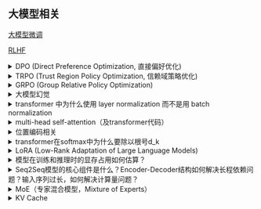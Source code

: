 
## 大模型相关

[大模型微调](../LLM/大模型微调.md)

[RLHF](../RL/RLHF.md)


<details>
<summary>DPO (Direct Preference Optimization, 直接偏好优化)</summary>

<br>

**背景回顾**

> 传统 RLHF 三步骤：
> - SFT（Supervised Fine-Tuning）：用高质量数据监督微调基础模型。
> - RM（Reward Model）训练：基于人类选择 A 优于 B 的对比数据训练奖励模型。
> - PPO 强化学习：用奖励模型优化语言模型，强化“人类喜欢的输出”。
> 
> 存在问题：
> - RM + PPO 很复杂，训练难调
> - PPO 不稳定，样本效率低
> - 架构复杂，训练耗时

**DPO 的工作流程**

> **核心思想**：绕过奖励模型，直接优化原模型使其符合人类偏好
> 
> 它是RLHF的一种替代方案，但不需要强化学习，不用什么奖励模型，**只用监督学习方式**就能搞定。
> 
> **第一步：准备数据（成对偏好数据）**
> 
> - Prompt: “介绍一下猫和狗的区别。”
> - 回答 A（chosen）：猫和狗都是常见的宠物，猫通常独立，狗更黏人。
> - 回答 B（rejected）：狗是动物，猫不是狗。
> - 很明显，人更喜欢回答 A
> 
> 那么就记录一个三元组：`[prompt, chosen_response=A, rejected_response=B]`
> 
> **第二步：准备两个模型**
> 
> - 当前模型 $\pi$（要训练的模型）
> - 参考模型 $\pi_{ref}$（固定的，不训练，用来当参照物）
> 
> **第三步：给两个回答打分（模型算概率）**
> 
> 得到了 4 个数字：
> 
> ```bash
> log π(chosen | prompt)
> log π(rejected | prompt)
> log π_ref(chosen | prompt)
> log π_ref(rejected | prompt)
> ```
> 
> **第四步：计算“谁更好”的损失函数**
> 
> $$
> L=-\log \sigma (\beta · [\log \pi (y^+) - \log \pi (y^-) - (\log \pi_{ref} (y^+) - \log \pi_{ref} (y^-))])
> $$

**DPO 损失函数详解**

> **第一步：比较两个答案的概率差**
> 
> 用 log-prob（对数概率）来表示模型对两个回答的倾向：
> 
> $$
> \Delta_{\pi}=\log \pi (y^+) - \log \pi (y^-)
> $$
> 
> 如果这个值越大，说明模型越偏向好回答。
> 
> **第二步：减去参考模型的偏好差**
> 
> 如果我们有一个参考模型（比如 SFT 模型 $\pi_{ref}$），我们可以只优化“比参考模型更好的那部分”：
> 
> $$
> \Delta_{diff}=\Delta_{\pi} - \Delta_{\pi_{ref}}
> $$
> 
> **第三步：放进 sigmoid + log 中变成分类损失**
> 
> $$
> L=-\log \sigma (\beta · (\Delta_{\pi} - \Delta_{\pi_{ref}}))
> $$
> 
> 其中：
> - $\sigma(z) = \frac{1}{1 + e^{-z}}$是 sigmoid 函数；
> - $\beta$ 是一个温度参数，控制 sharpness（一般取 1.0）。
> 
> 所以最后就是：
> 
> $$
> L=-\log \sigma (\beta · [\log \pi (y^+) - \log \pi (y^-) - (\log \pi_{ref} (y^+) - \log \pi_{ref} (y^-))])
> $$
> 
> 也可以用softmax的形式表示：
> 
> $$
> L=-\log (\frac{e^{\beta (\log \pi (y^+) - \log \pi_{ref} (y^+))}}{e^{\beta (\log \pi (y^+) - \log \pi_{ref} (y^+))} + e^{\beta (\log \pi (y^-) - \log \pi_{ref} (y^-))}})
> $$

**DPO 相对于 RLHF 的优点总结**

> 1. 无需奖励模型（Reward Model）
>    1. RLHF：需要先训练一个奖励模型（Reward Model, RM）来估计人类偏好，然后再通过 PPO 等算法微调策略模型。
>    2. DPO：直接使用人类偏好数据进行优化，不需要显式训练奖励模型，省去一个步骤，减少误差传播。
> 2. 更稳定、更简单的训练过程
>    1. RLHF（如 PPO）：是基于强化学习的复杂优化过程，需要价值函数估计、advantage 计算、clip 等技巧，训练过程不稳定，调参困难。
>    2. DPO：是一个纯监督学习形式（logistic loss），没有 RL 的不稳定性，更容易训练和复现。
> 3. 无策略偏移（Policy Misalignment）问题
>    1. PPO 优化的是 reward，而不是人类真实偏好，有可能导致策略漂移。
>    2. DPO 明确建模偏好概率分布，优化的目标是让模型产生更偏好的人类答案，目标更贴近实际偏好数据。
> 4. 更强的可解释性
>    1. DPO 的 loss 是一个有明确意义的对数偏好概率（log-sigmoid），结果更易解释；
>    2. RLHF 的 reward 是间接学习到的，缺乏可解释性。

</details>


<details>
<summary>TRPO (Trust Region Policy Optimization, 信赖域策略优化)</summary>
<br>

**背景：为什么要 TRPO？**

> 在传统的策略梯度方法（如 REINFORCE、Vanilla Policy Gradient）中，策略更新步长过大时，容易导致策略发生剧烈变化，训练过程不稳定，甚至性能退化。
>
> - 问题1：策略更新“跳太远”
>   - 策略是概率分布，参数稍微变化就可能导致行为完全不同。
>   - 大步长更新可能让策略“崩掉”。
> - 问题2：目标函数无约束
>   - 传统方法直接最大化期望回报，没有限制策略变化幅度。
> - 问题3：训练不稳定
>   - 策略更新过大，导致采样分布和目标分布差异过大，梯度估计不准确，训练容易发散。

**TRPO 的核心思想**

> TRPO 的核心思想：每次更新策略时，限制新旧策略之间的“距离”不超过一个信赖域（trust region），保证策略变化平稳，训练更稳定。
>
> - 用 KL 散度（Kullback-Leibler Divergence）度量新旧策略的差异。
> - 通过约束 KL 散度，确保每次策略更新不会“跳太远”。
> - 本质上是“在保证安全的范围内，尽可能提升策略性能”。

**TRPO 的算法流程**

> 1. 采样：用当前策略$\pi_{old}$与环境交互，收集一批轨迹（state, action, reward）。
> 2. 估计优势函数：用 GAE（Generalized Advantage Estimation）等方法估算每个动作的优势$A_t$。
> 3. 构建目标函数：最大化新旧策略概率比加权的优势期望。
> 4. 信赖域约束：约束新旧策略的平均 KL 散度不超过$\delta$（如 0.01）。
> 5. 求解优化问题：用二阶优化（如共轭梯度法）近似求解带约束的最大化问题，得到新的策略参数。
> 6. 更新策略：用新参数替换旧策略，进入下一轮。

**TRPO 的目标函数**

> TRPO 的优化目标是：
>
> $$
> \max_{\theta} \ \mathbb{E}{s,a \sim \pi{\text{old}}} \left[ \frac{\pi_{\theta}(a|s)}{\pi_{\text{old}}(a|s)} A^{\pi_{\text{old}}}(s,a) \right]
> $$
>
> 同时约束新旧策略的平均 KL 散度不超过阈值$\delta$：
>
> $$
> \text{subject to} \ \mathbb{E}{s \sim \pi{\text{old}}} \left[ D_{KL}(\pi_{\text{old}}(\cdot|s) \| \pi_{\theta}(\cdot|s)) \right] \leq \delta
> $$
>
> - 其中 $A^{\pi_{\text{old}}}(s,a)$ 是优势函数。
> - $D_{KL}$ 是 KL 散度，衡量新旧策略的“距离”。
> - δ 是一个超参数，控制每次更新的最大幅度。

**TRPO 的优缺点总结**

> | 优点 | 说明 |
> |------------------------------|--------------------------------------------------------------|
> | 更新稳定 | 通过 KL 散度约束，防止策略剧烈变化，训练过程更平滑 |
> | 理论收敛性好 | 有严格的理论保证，更新不会导致性能下降 |
> | 支持大步长 | 可以安全地使用较大的步长，提升优化效率 |
> | 适合高维、复杂策略 | 在大规模神经网络策略中表现良好 |
>
> | 缺点 | 说明 |
> |------------------------------|--------------------------------------------------------------|
> | 实现复杂，计算量大 | 需要二阶优化（如共轭梯度法、Hessian 向量积），实现较复杂 |
> | 计算资源消耗高 | 每次更新涉及大量矩阵运算，训练速度慢于 PPO |
> | 不易扩展到大规模分布式场景 | 二阶优化和全局 KL 约束难以高效并行化 |
> | 实践中常被 PPO 替代 | PPO 用剪切近似代替 KL 约束，效果相近但实现更简单，效率更高 |

**TRPO 与 PPO 的对比**

> - TRPO：严格的 KL 散度约束，二阶优化，理论保证强，计算复杂。
> - PPO：PPO中的 KL 散度只是加在损失函数后的类似于“正则项”的操作，并不是严格约束，而是“软KL惩罚”！

其中KL散度相关的部分可以查看[概率论部分](../basic/probability_theory.md#kl散度kullback-leibler-divergence)

</details>


<details>

<summary>GRPO (Group Relative Policy Optimization)</summary>

<br>

**从PPO到GRPO**

> PPO通过引入**裁剪（Clipping）**和**KL散度约束**来限制策略更新的幅度，从而在保证训练稳定性的同时，尽可能大地利用样本。
> 
> PPO的核心思想是：在每次迭代中，新策略与旧策略之间的差异不能太大，以避免策略的剧烈波动导致训练不稳定。
> 
> PPO的成功在于其在稳定性、样本效率和实现复杂度之间取得了良好的平衡，使其成为目前应用最广泛的强化学习算法之一。
> 
> 然而，PPO以及其他许多策略梯度算法，通常依赖于一个**价值网络**（Value Network）来估计状态的价值（或优势函数）。**价值网络的作用是为策略网络的更新提供一个基准，帮助策略网络判断当前动作的好坏**。虽然价值网络在一定程度上降低了策略梯度的方差，但它也带来了新的问题：
> 
> 1.  **计算开销和内存占用：** 价值网络本身是一个神经网络，其训练需要额外的计算资源和内存。在大规模模型（如大型语言模型）的训练中，这会成为一个显著的瓶颈。
> 2.  **价值估计的准确性：** 价值网络的训练也可能不稳定，其估计的准确性直接影响策略更新的质量。如果价值估计不准确，可能会导致策略更新的方向错误，甚至使训练过程发散。
> 3.  **超参数调优：** 价值网络的训练引入了额外的超参数，增加了算法的复杂性和调优难度。
> 
> 这些挑战促使研究者们探索新的策略优化方法，旨在在保持训练稳定性的同时，减少对价值网络的依赖，提高计算效率和样本效率。正是在这样的背景下，**组相对策略优化**（Group Relative Policy Optimization, GRPO）应运而生。

**GRPO核心思想与流程**

> GRPO的核心思想是：**通过在“组”内比较不同动作的相对奖励，直接估计优势函数，从而完全摒弃对价值网络的依赖。**
> 
> 这种方法更加直接和高效，尤其适用于那些生成式任务，例如大型语言模型（LLMs）的微调，因为LLMs通常会生成多个候选序列。
> 
> GRPO的算法流程可以概括为以下几个步骤：
> 
> 1. **数据收集（Rollout）：** 使用当前策略（旧策略）在环境中进行采样，收集一系列轨迹（状态-动作-奖励序列）。
> 2. **组内采样与生成：** 对于每个状态，不只生成一个动作，而是生成一组（K个）候选动作序列。
> 3. **奖励计算与归一化：** 对这K个候选动作序列分别计算其累积奖励。然后，对这些奖励进行归一化处理，得到相对优势。
> 4. **策略更新：** 利用计算出的相对优势，结合KL散度约束，更新策略网络。

**GRPO核心技术：分组相对优势**

> GRPO的数据结构与传统强化学习有所不同。它不再是简单的`(state, action, reward)`三元组，而是针对每个状态，拥有一组`(动作序列_i, 奖励_i)`的对。（下面用LLM来举例）
> 
> **1. 分组机制（Grouping）**
> 
> 对同一提示（prompt）生成K个响应构成一个组：
> 
> $$
> G=((y_1,r_1),(y_2,r_2),...,(y_K,r_K))
> $$
> 
> 其中，$r_i=R(y_i|x)$为响应$y_i$的奖励值
> 
> **2. 相对优势计算**
> 
> 组内标准化优势函数：
> 
> $$
> \tilde{A_i}=\frac{r_i-\mu_G}{\sigma_G}
> $$
> 
> 其中：
> - $\mu_G=\frac{1}{K}\sum_{j=i}^K r_j$为组内平均奖励
> - $\sigma_G=\sqrt{\frac{1}{K}\sum_{j=1}^K (r_j-\mu_G)^2}$为组内标准差
> 
> 相对排名优势：
> 
> $$
> A_i^{rank}=\frac{rank(r_i)-(K+1)/2}{K/2}
> $$
> 
> 其中，$rank(r_i)$为$r_i$在组内的排名（1到K）
> 
> **3. 混合优势函数**
> 
> 最终优势函数为标准化优势与排名优势的加权和：
> 
> $$
> A_i^{GRPO}=\lambda \tilde{A_i}+(1-\lambda)A_i^{rank}
> $$
> 
> （实验表明$\lambda=0.7$效果最佳）

**GRPO目标函数设计**

> GRPO的损失函数与PPO类似，也包含一个**策略比率（Policy Ratio）**和**KL散度约束**。
> 
> 策略比率 $r_t(\theta) = \frac{\pi_{\theta}(a_t|s_t)}{\pi_{\theta_{old}}(a_t|s_t)}$。
> 
> GRPO的损失函数可以表示为：
> 
> $L(\theta) = \mathbb{E}_{s, a \sim \pi_{\theta_{old}}} \left[ \min(r_t(\theta) A_t, \text{clip}(r_t(\theta), 1-\epsilon, 1+\epsilon) A_t) - \beta \text{KL}(\pi_{\theta_{old}}(\cdot|s_t), \pi_{\theta}(\cdot|s_t)) \right]$
> 
> 其中：
> - $A_t$ 是通过组内采样计算得到的优势函数。
> - $\epsilon$ 是裁剪参数，用于限制策略更新的幅度。
> - $\beta$ 是KL散度项的权重，用于控制新旧策略之间的距离。
> 
> 这个损失函数的目标是最大化相对优势，同时通过裁剪和KL散度约束来确保策略更新的稳定性。

**GRPO创新点与解决的问题**

> 1.  **摒弃价值网络：**
>     *   **创新点：** 这是GRPO最显著的创新。它不再需要训练一个独立的价值网络来估计状态价值或优势函数。
>     *   **解决的问题：**
>         *   **计算效率：** 大幅减少了训练所需的计算资源和内存占用，使得GRPO在大规模模型训练中更具可行性。
>         *   **训练稳定性：** 消除了价值网络训练可能带来的不稳定性和误差传播，简化了算法的整体训练流程。
>         *   **超参数简化：** 减少了需要调优的超参数数量，降低了算法的复杂性。
> 
> 2.  **组内相对优势估计：**
>     *   **创新点：** 通过在同一状态下采样多个动作序列，并计算它们之间的相对奖励来直接估计优势。
>     *   **解决的问题：**
>         *   **优势估计的直接性：** 避免了通过复杂的函数逼近来估计优势，使得优势估计更加直接和鲁棒。
>         *   **样本效率：** 在一定程度上提高了样本效率，因为每次策略更新都利用了同一状态下的多个样本信息。
> 
> 3.  **适用于生成式任务：**
>     *   **创新点：** GRPO的“组”概念与生成式任务（如文本生成）中模型可以生成多个候选输出的特性天然契合。
>     *   **解决的问题：**
>         *   **LLMs微调：** 为大型语言模型（LLMs）的强化学习微调提供了一种高效且稳定的方法。在LLMs中，模型可以生成多个响应，GRPO可以利用这些响应的相对质量来指导模型学习。
> 
> 4.  **KL散度约束的保留：**
>     *   **创新点：** 虽然摒弃了价值网络，但GRPO依然保留了PPO中有效的KL散度约束。
>     *   **解决的问题：**
>         *   **策略稳定性：** 确保了策略更新的幅度得到有效控制，防止策略发生剧烈变化，从而保持训练的稳定性。
>         *   **收敛性：** 有助于算法的收敛，避免策略在训练过程中发散。

**GRPO的优势总结**

> *   **高效性：** 无需价值网络，显著降低计算和内存开销。
> *   **稳定性：** 通过组内相对优势和KL散度约束，确保策略更新的稳定。
> *   **样本效率：** 利用组内采样，更有效地利用数据。
> *   **适用性广：** 特别适用于生成式任务，如大型语言模型的微调。

</details>


<details>
<summary>大模型幻觉</summary>

<br>

**大模型幻觉的定义**

> 大模型生成的内容在语法上合理、语言上流畅，但在事实层面是错误的、不存在的、虚构的。
> 比如：
> 
> - 编造一个不存在的学术引用或论文标题；
> - 虚构一个 API 函数或参数；
> - 错误地归因某个概念；
> - 给出不存在的历史事件。
> 
> 这些看似“有根有据”的内容，其实完全是语言生成模型自我联想出来的产物。

**大模型产生幻觉的根本原因**

> 1. 预测下一个词，而非理解世界
>    1. 大语言模型的核心训练目标是：**最大化下一个词的预测概率，而不是最大化“事实正确性”**。
>    2. 这意味着：模型学到的是“给定上下文，什么词更可能出现”，不是“什么词真实存在”。
>    3. 所以它会倾向于生成“语言上合理”的内容，而不是“客观上正确”的内容。
> 2. 没有访问真实世界的机制
>    1. 语言模型在推理时**并不访问知识库或数据库**，它所有的**信息来自预训练语料内部的统计关系**。
>    2. 如果在训练数据中看到“爱因斯坦是物理学家”很多次，它会记住这个模式。
>    3. 但如果被问“爱因斯坦出生在哪个城市”，训练数据没有明确出现，它就会“推测”一个听起来合理的答案，比如“柏林”或“法兰克福”，即使是错误的。
> 3. 缺乏事实验证机制
>     1. 人类说话时会主动校验知识的真伪（或查询资料），而语言模型并不会“怀疑自己”，不知道“自己不知道”，也**没有机制去查证信息**。这就导致它有时“自信地胡说八道”。
> 4. 语言模型的泛化能力 ≠ 事实归纳能力
>    1. 语言模型具有很强的“模式泛化”能力。
>    2. 但它泛化的结果可能在形式上合理、在内容上却是编造的。
>    3. 这种幻觉本质上来自于它**在语言空间中“走捷径”模拟真实语境，但忽略了事实基础**。
> 5. 训练数据本身可能含有错误或矛盾
>    1. 模型的知识来源（如互联网语料）中可能包含伪科学、虚假信息、语义歧义、讽刺或误传。
>    2. 模型并不会区分“真假”，而是学习“出现频率高、上下文自然”的内容。
>    3. 这也会进一步导致幻觉。
> 
> | 根本原因     | 说明                                         |
> | ------------ | -------------------------------------------- |
> | 目标错位     | 模型训练目标是“语言流畅性”，不是“事实正确性” |
> | 缺乏世界模型 | 模型没有知识图谱或物理世界的真实建模         |
> | 无检索能力   | 推理时不能动态查询真实信息，靠“记忆”瞎猜     |
> | 不具备“意识” | 不知道自己何时知道或不知道（缺乏元认知能力） |
> | 数据噪声     | 训练数据本身就可能包含错误和模糊信息         |

**如何缓解幻觉**

> 虽然幻觉无法彻底消除，但以下技术可以显著缓解：
> 
> - RAG（检索增强生成）：先查资料再回答
> - 指令微调（SFT）：用高质量、指令数据微调模型
> - 知识注入（KNN-LM、LoRA + 专业知识）
> - 校验模块：在后处理时进行事实校验与剔除
> - 限制生成范围：如有限选项、多轮对话确认
> - 训练阶段优化：使用 RLHF（人类反馈强化学习）减少幻觉


</details>

<details>
<summary>transformer 中为什么使用 layer normalization 而不是用 batch normalization</summary>

<br>

> 1. 对批次大小的敏感性​​
>    1. ​批归一化（BN）​​：依赖于当前批次的统计量（均值和方差），​**在​小批次或批次大小变化时​​表现不稳定**。例如，在自然语言处理（NLP）任务中，由于**句子长度不同**，常需动态填充（padding）或截断，导致批次内有效样本数不一致，影响BN的统计量计算。
>    2. ​层归一化（LN）​​：对​**​单个样本的所有特征维度​​计算统计量**，与批次无关。无论批次大小如何，LN始终能稳定归一化，更适合Transformer中变长序列和动态批次的场景。
>    3. 大模型训练时，多机多卡情况下，BN还有通信消耗。
> 2. Transformer处理的是​**​​序列数据​**​​（如文本中的单词），其自注意力机制使得​**每个位置的输出依赖于所有其他位置​**。此时：
>    1. ​BN的缺陷​​：若对整个批次的不同位置计算统计量，​**不同样本间的依赖关系可能引入噪声，破坏局部模式​**。
>    2. ​LN的优势​​：对同一序列内的所有位置独立归一化，​**保留序列内部的一致性​**，避免跨样本的信息干扰。
> 3. 训练与推理的一致性​​
>    1. ​​​BN在推理阶段​需要维护全局的移动平均统计量，而​​**​训练阶段的批次统计量可能与推理阶段分布不同​**​​（尤其在小批次或在线学习时），导致不一致。
>    2. ​LN无此问题​​：归一化仅依赖当前样本的特征，训练与推理行为完全一致，简化了部署流程。
> 4. 位置编码的兼容性​​
>    1. Transformer依赖位置编码（Positional Encoding）注入序列顺序信息。若使用BN，不同位置的统计量可能被混合，削弱位置信息的作用；而​**​LN仅在单个序列内操作，保留了位置编码的独立性​**​。
> 
> | 特性                | 层归一化（LN）                       | 批归一化（BN）                  |
> | ------------------- | ------------------------------------ | ------------------------------- |
> | ​统计量计算范围​​   | 单个样本的所有特征                   | 当前批次的所有样本的同一特征    |
> | ​依赖批次大小​​     | 否                                   | 是                              |
> | ​处理变长序列​​     | 更稳定                               | 需填充/掩码，可能引入噪声       |
> | ​训练与推理一致性​​ | 完全一致                             | 需维护移动平均，可能不一致      |
> | ​适用场景​​         | 序列模型（Transformer、RNN）、小批次 | 图像模型（CNN）、大批次稳定场景 |

</details>

<details>
<summary>multi-head self-attention（及transformer代码）</summary>

<br>

**self-attention**

Q：查询矩阵（理解：搜索栏中输入的查询内容）

$$
Q=XW^Q
$$

K：键矩阵（理解：数据库中与Q相关的一组关键字）

$$
K=XW^K
$$

V：值矩阵（理解：系统通过计算，展示最匹配K的所对应的内容V）

$$
V=XW^V
$$

总的公式：

$$
Attention(Q,K,V)=softmax(\frac {QK^T}{\sqrt{d_k}})V
$$

Attention 就是将想要查询的 Q 与数据库中的 K 进行比较，一对一地测量它们之间的相似度，并最终从最高相似度顺序向下依次并排列索引到的 V。所以，也可以理解 Attention 为一个数据库查表的过程。


拿出一组多头自注意力来解释流程：

![](../../images/20211125/20211125_TRM_MSHA2.png)

1. 先计算 Q 与 K 的转置的点积。
2. 点积的结果就是生成注意力矩阵（**上图**）。
3. 然后用SoftMax进行归一化，这样每个字跟其他所有字的注意力权重的和为1。注意力矩阵的第一行就是第一个字c1与这六个字分别的相关程度（**这个理解很关键**）。
4. 接着用注意力矩阵给V加权，就可以找到最相关的值。

**multi-head**

> 多头注意力机制就是对同一个输入，使用**不同的** Q、K、V 权重**进行多组注意力计算**，得到多个结果后拼接起来，再通过**线性变换融合为最终输出**。

举个例子：

```bash
# 假设有一句话：I LOVE AI。
# 在输入 Transformer 之前，首先每个词（token）会被嵌入（embedding）成一个向量，比如（可见上图）：
# "I" → [0.2, -1.1, ..., 0.5]
# "love" → [1.3, 0.8, ..., -0.4]
# "AI" → [0.7, -0.9, ..., 1.2]
# 这个向量的长度就是 d_model，比如 512，那就是每个词用一个 512维的向量表示。就类似于CV中卷积完的“通道”维度。
# 假如 head 的个数为 8，那么就是每个头处理 64 个“通道”。
```


| 问题                     | 答案                                                                                                                                                                  |
| ------------------------ | --------------------------------------------------------------------------------------------------------------------------------------------------------------------- |
| 多头注意力计算量是否更大 | 是，确实增加了计算量，因为有h组QKV计算而不是一组<br>每一组都要做一次完整的 attention 运算<br>最后还要做一次拼接与线性映射                                             |
| 为什么计算量“增加但没炸” | 虽然用了多个 attention head，但**每个 head 的维度更小**，从而控制住了总计算量。<br>没有重复计算整份，每个 head 只负责**分工处理**一个低维空间，而不是全维度重复处理。 |
| 多头比单头效果更好       | 是，能捕捉多种语义关系，提升表达能力                                                                                                                                  |
| 多头效率低，难以训练     | 否，框架优化良好，都会对 multi-head attention 做高效并行化处理                                                                                                        |

<br>

**softmax**：

$$
softmax=\frac{e^{z_i}}{\sum_{j=1}^{n}{e^{z_j}}}
$$

**code**

```python
import torch
import torch.nn as nn
import math

# 1. Scaled Dot-Product Attention
class ScaledDotProductAttention(nn.Module):
    def __init__(self):
        super().__init__()
    
    def forward(self, Q, K, V, mask=None):
        d_k = Q.size(-1)
        scores = Q @ K.transpose(-2, -1) / math.sqrt(d_k)
        if mask is not None:
            scores = scores.masked_fill(mask == 0, float('-inf'))
        attn = torch.softmax(scores, dim=-1)
        return attn @ V, attn

# 2. Multi-Head Attention
class MultiHeadAttention(nn.Module):
    def __init__(self, d_model, num_heads):
        super().__init__()
        assert d_model % num_heads == 0
        self.d_k = d_model // num_heads
        self.num_heads = num_heads

        self.W_q = nn.Linear(d_model, d_model)
        self.W_k = nn.Linear(d_model, d_model)
        self.W_v = nn.Linear(d_model, d_model)
        self.fc = nn.Linear(d_model, d_model)
        self.attn = ScaledDotProductAttention()

    def forward(self, x, mask=None):
        B, L, D = x.size()
        Q = self.W_q(x).view(B, L, self.num_heads, self.d_k).transpose(1, 2) # transpose之后：(batch_size, num_heads, length, d_k)
        K = self.W_k(x).view(B, L, self.num_heads, self.d_k).transpose(1, 2) # 同上
        V = self.W_v(x).view(B, L, self.num_heads, self.d_k).transpose(1, 2) # 同上

        out, attn = self.attn(Q, K, V, mask)
        out = out.transpose(1, 2).contiguous().view(B, L, D)
        return self.fc(out)

# 3. Position-wise Feedforward
class FeedForward(nn.Module):
    def __init__(self, d_model, d_ff):
        super().__init__()
        self.linear1 = nn.Linear(d_model, d_ff)
        self.linear2 = nn.Linear(d_ff, d_model)

    def forward(self, x):
        return self.linear2(torch.relu(self.linear1(x)))

# 4. Positional Encoding
class PositionalEncoding(nn.Module):
    def __init__(self, d_model, max_len=5000):
        super().__init__()
        pe = torch.zeros(max_len, d_model)
        pos = torch.arange(0, max_len).unsqueeze(1).float()
        div_term = torch.exp(torch.arange(0, d_model, 2).float() * (-math.log(10000.0) / d_model))
        pe[:, 0::2] = torch.sin(pos * div_term)
        pe[:, 1::2] = torch.cos(pos * div_term)
        self.pe = pe.unsqueeze(0)  # shape: (1, max_len, d_model)

    def forward(self, x):
        return x + self.pe[:, :x.size(1)].to(x.device)

# 5. Transformer Encoder Layer
class TransformerEncoderLayer(nn.Module):
    def __init__(self, d_model, num_heads, d_ff, dropout=0.1):
        super().__init__()
        self.attn = MultiHeadAttention(d_model, num_heads)
        self.ffn = FeedForward(d_model, d_ff)
        self.norm1 = nn.LayerNorm(d_model)
        self.norm2 = nn.LayerNorm(d_model)
        self.dropout = nn.Dropout(dropout)

    def forward(self, x, mask=None):
        x = self.norm1(x + self.dropout(self.attn(x, mask)))
        x = self.norm2(x + self.dropout(self.ffn(x)))
        return x

# 6. Full Transformer Encoder
class TransformerEncoder(nn.Module):
    def __init__(self, vocab_size, d_model=512, num_heads=8, d_ff=2048, num_layers=6, max_len=512):
        super().__init__()
        self.embedding = nn.Embedding(vocab_size, d_model)
        self.pos_encoding = PositionalEncoding(d_model, max_len)
        self.layers = nn.ModuleList([
            TransformerEncoderLayer(d_model, num_heads, d_ff) for _ in range(num_layers)
        ])
        self.norm = nn.LayerNorm(d_model)

    def forward(self, src, mask=None):
        x = self.embedding(src) * math.sqrt(self.embedding.embedding_dim)
        x = self.pos_encoding(x)
        for layer in self.layers:
            x = layer(x, mask)
        return self.norm(x)
```

</details>


<details>
<summary>位置编码相关</summary>

<br>

**为什么transformer需要位置编码**

> - transformer本身不具备对序列中位置信息的天然捕捉能力，而位置信息对于理解和处理序列数据非常重要。
> - transformer在经过多头注意力之后，虽然保留了 token 顺序在输入排列中，但其核心注意力机制**完全不理解“第几个”**，它只看内容相关性（Query 和 Key 的匹配），所以**必须注入显式的位置信息**。

**为什么用正余弦函数做绝对位置编码**

> - 周期性 + 多频率，能表达多尺度的位置关系。使用不同频率的正余弦函数，能让模型同时看到：
>   - 粗粒度（低频）的位置变化（如 token 之间的长距离关系）
>   - 细粒度（高频）的位置变化（如短距离关系）
> - 可泛化到未见过的位置（外推能力）：
>   - 正余弦是连续且无限扩展的函数，不像词嵌入那样只能训练固定位置。
>   - 这使得模型能**泛化到比训练时更长的输入序列**（位置编码值是函数计算，不需要词表）
> - 内积保留相对位置信息：
>   - 两个位置编码的点积值随着相对距离变化是可预测的，方便模型感知相对位置。
> - 为什么不用别的函数：
>   - 正余弦函数具有良好的数学结构（傅里叶分析），能被神经网络有效学习、稳定训练。
>   - 用别的函数可能会导致：不可微、不平滑；不具备周期性和可推广性；不支持推理时生成新位置的编码

**为什么使用相对位置编码（绝对位置编码对长文本建模能力不足）**

> - 位置不再具有区分度：
>   - 在较长的文本中，远距离位置的正余弦编码值**趋于平滑或重叠**。
>   - 比如输入是 10000 长的序列，对于位置 500 和位置 502，它们编码差异很小。很多位置编码会“模糊在一起”，模型难以识别远距离结构。
> - 绝对位置编码只是告诉模型 token 处在第几位，并不告诉模型“我距离你多远”。在长文本中，这种**缺乏相对偏差的信息**，使得模型难以准确处理长距离依赖。
> - 不能跨上下文对齐（不支持滑动窗口）：
>   - 在长文本切分成段处理时，**绝对位置不具有平移不变性**，无法对齐 token 的上下文。

**ROPE 为什么能表示位置信息？旋转 QK 向量和“位置”有什么关系？**

> **ROPE 的核心思想**是：用二维向量的“旋转角度”来编码 token 所处的位置，并且这种角度变化能够影响 attention 的结果。
> 
> 怎么理解：
> 
> - 假设每个向量都是二维平面上的点，如 (x,y)
> - 给位置 1 的 token 转一个角度α，位置 2 的 token 转角度β。
> - 计算 QK 的点积时，这个旋转角度会影响它们的相关性（因为旋转后的向量方向不同）。
> 
> 数学一点：
> 
> 将 Q 和 K 的每一对维度当成一个二维向量，乘以一个旋转矩阵：
> 
> $$
> R(\theta)=
> \begin{bmatrix}
> cos\theta & -sin\theta \\
> sin\theta & cos\theta
> \end{bmatrix}
> $$
> 
> 这样，每个位置的向量就像顺时针旋转一定角度，而这个角度是基于其位置 `p` 和频率 `f` 设定的。
> 结果，注意力中的 Query 和 Key 相乘时，就带上了相对位置信息。
> 模型可以从这种“旋转差异”中学习相对距离，而不是像绝对编码那样只看“你在第几位”。

</details>

<details>
<summary>transformer在softmax中为什么要除以根号d_k</summary>

<br>

**注意力回顾**

> 在Transformer的自注意力（Self-Attention）机制中，计算注意力分数时有如下公式：
> 
> $$
> \text{Attention}(Q, K, V) = \text{softmax}\left(\frac{QK^T}{\sqrt{d_k}}\right)V
> $$
> 
> 其中，$Q$（Query）、$K$（Key）、$V$（Value）是通过输入和参数矩阵线性变换得到的，$d_k$是Key向量的维度。

**如果不除，会发生什么？**

> 设 $Q$ 和 $K$ 是随机初始化的，元素是独立的零均值高斯变量，维度为 $d_k$，则它们的点积 $Q \cdot K$ 的期望和方差如下：
> 期望：$E[Q \cdot K] = 0$
> 方差：$\text{Var}[Q \cdot K] = d_k$
> 也就是说：维度越高，点积值就越大（方差正比于 $d_k$）。
> 结果是：
> - 点积过大 -> softmax 输出变成 one-hot
> - 梯度传播变得不稳定（几乎只对一个位置有梯度）
> - 模型训练困难，学习缓慢甚至不收敛

**为什么除以 $\sqrt{d_k}$ 有用？**

> 这是为了把 $Q \cdot K^T$ 的值“标准化”到一个比较稳定的范围。
> 如果点积期望方差为 $d_k$，那么除以 $\sqrt{d_k}$ 后：
> - 方差变成 $\text{Var}[Q \cdot K] / d_k = 1$（随机变量 $X$ 除以常数 $c$，其 方差变化为：$\text{Var}(X / c) = \text{Var}(X) / c^2$）
> - 保证 softmax 输入值的尺度稳定在一个合理区间（比如 -4 到 +4）
> - softmax 输出更平滑，不至于极端化，利于训练

**举个极端例子（数值说明）**

> 假设没有除以 $\sqrt{d_k}$，某一对 $QK$ 点积值为 50，而其他值为 1：
> - $softmax([50, 1, 1, 1]) ≈ [~1, 0, 0, 0]$ -> 几乎 one-hot
> - 梯度集中在一个位置，模型变得不稳定
> 
> 而如果我们除以 $\sqrt{d_k}$（比如 $\sqrt{64} = 8$），点积值变成 6.25，softmax 输出就会更加平滑。

</details>


<details>
<summary>LoRA (Low-Rank Adaptation of Large Language Models)</summary>

<br>

在[大模型微调](../LLM/大模型微调.md)里面有详细介绍。

</details>

<details>
<summary>模型在训练和推理时的显存占用如何估算？</summary>

<br>

**显存消耗的组成部分**

> | 类型                                  | 说明                                                 | 是否训练阶段特有     |
> | ------------------------------------- | ---------------------------------------------------- | -------------------- |
> | 模型参数                              | 存储模型权重本身（如 Linear 层的权重矩阵）           | 否                   |
> | 参数梯度                              | 每个参数的梯度，训练时需要                           | ✅ 是                 |
> | 优化器状态                            | Adam 优化器需要记录每个参数的动量等状态              | ✅ 是                 |
> | 激活值（中间特征）                    | Transformer 每一层前向传播结果，训练时为反向传播保留 | ✅ 是（推理保留极少） |
> | 临时缓存（临时变量、LayerNorm缓存等） | 推理和训练都需要                                     | 否                   |
> | 显存碎片/其他系统开销                 | CUDA 系统、库分配的一些空间                          | 否                   |

**显存与模型参数量的关系**

> 以 `7B` 模型，参数精度 `fp16` 为例：
> 
> $$
> 显存 = 参数数量 \times 精度(bytes) = 7 \times 10^9 \times 2 bytes = 14 GB（模型权重）
> $$
> 
> **如果是训练，还需要加上**：
> 
> - 参数梯度（同样大小）：14 GB
> - Adam 优化器状态（通常是 2 × 参数大小）：28 GB（1 倍 动量m（momentum）内存，1 倍 动量v（RMS）内存）
> 
> **训练总共：~56 GB（不含激活）**

**显存与批次大小（Batch Size）的关系**

> 批次大小对显存的影响：
> 
> - 激活值（Activation）缓存增加：
>   - 每个输入样本在经过模型的每一层时都会产生中间结果（激活值），训练时这些> 激活值需要缓存，用于反向传播。
>   - 如果 batch size 是 1，就缓存 1 个样本的激活值；
>   - 如果 batch size 是 64，就缓存 64 个样本的激活值；
>   - 所以激活值缓存随 batch size **线性增长**。
> - 注意力矩阵缓存增加：
>   - 注意力权重矩阵的维度是 `[B,n_heads,seq_len,seq_len]`
>   - 所以显存中要存储的注意力矩阵量也会随着 batch size 增加而**线性增长**。
> 
> 因此显存占用大致与 batch size 成线性关系：
> 
> $$
> 显存 \propto BatchSize
> $$

**显存与序列长度（seq_len）的关系**

> 序列长度影响：
> 
> - 激活缓存量（如上所示）
> - 注意力矩阵大小：`[batch_size, n_heads, seq_len, seq_len]`
> 
> 因此注意力的显存增长为**平方级别**：
> 
> $$
> 显存 \propto {SeqLen}^2
> $$

</details>


<details>
<summary>Seq2Seq模型的核心组件是什么？Encoder-Decoder结构如何解决长程依赖问题？输入序列过长，如何解决计算量问题？</summary>

<br>

**Seq2Seq 模型的核心组件**

> Seq2Seq（Sequence-to-Sequence）是一类**将一个序列映射到另一个序列**的模型架构，广泛应用于：
> 
> - 机器翻译（如英文到法文）
> - 文本摘要
> - 问答系统
> - 语音识别等
> 
> 核心组件：
> 
> 1. Encoder：负责接收输入序列，并将其编码为一个向量（或一组向量）表示输入的语义信息
> 2. Decoder：接收 Encoder 的输出，并逐步生成目标序列（一个 token 一个 token 地预测）
> 3. Attention（可选）：提高模型对长序列的处理能力，允许 Decoder 在每一步关注输入序列的不同部分

**Encoder-Decoder 是如何解决长程依赖问题的？**

> 最初的 Seq2Seq 模型（无 Attention）的问题：
> 
> - Encoder 把整个输入序列**压缩成一个固定大小的向量**（称为上下文向量 context），再传给 Decoder。
> - 如果输入序列很长，固定向量无法承载全部信息 → **信息丢失，长程依赖难以建模**。
> 
> 引入 Attention 机制后的改进：
> 
> - Attention 机制让 Decoder 在生成每个词时动态地关注 Encoder 的输出中的不同位置。
> - 不再依赖一个固定向量，而是每个时间步都能参考整个输入序列。
> 
> 现代 Transformer 架构下的 Seq2Seq：
> 
> - 完全抛弃 RNN，用**自注意力（Self-Attention）+ 多头注意力**实现 Encoder 和 Decoder。
> - 每个位置可以直接访问序列中所有其他位置，**天然支持长程依赖**。
>
> **总结一句话**：Encoder-Decoder 架构通过引入 Attention 机制，让 Decoder 在生成序列时可以灵活关注输入序列的不同部分，从而有效解决长程依赖问题。

**如果输入序列很长，注意力矩阵的计算量和显存占用会迅速膨胀，如何解决计算量问题？**

> 注意力矩阵的维度是：`[batch_size,n_heads,seq_len,seq_len]`
> 计算复杂度：$O(SeqLen^2)$
> 
> 解决方法（**减少计算量/减少精度两种方式**）：
> 
> 1. **稀疏注意力**：复杂度从 $O(n^2)$ 降低到 $O(n \cdot \sqrt{n})$ 或 $O(n \cdot \log n)$
>    1. Longformer：局部窗口 + 全局 token 关注机制
>    2. BigBird：局部 + 稀疏跳跃 + 全局 token，理论上具备 Transformer 表达能力
>    3. Sparse Transformer：使用规则设计的稀疏注意力模式
>    4. Reformer：使用 LSH（局部敏感哈希）减少注意力计算
> 2. **线性注意力**：复杂度降为 $O(n)$，但可能会损失精度
>    1. Performer：利用核函数重写注意力为线性形式
>    2. Linformer：假设注意力矩阵是低秩的，对 K/V 做降维
>    3. Linear Transformer：修改注意力定义为线性形式
> 3. **分块输入（Chunking）或滑动窗口**：
>    1. 把长序列拆成多个短块，分别计算注意力，再用跨块机制（如 sliding window）进行上下文传播。
> 4. **使用低精度**：
>    1. 虽然不减少计算复杂度，但可以降低显存占用，让长序列训练更现实。

</details>


<details>
<summary>MoE（专家混合模型，Mixture of Experts）</summary>

**基本原理与优势**

> MoE（专家混合模型，Mixture of Experts）是一种深度学习模型结构，旨在通过引入多个“专家”子网络和一个“门控”机制，实现模型参数的高效利用和推理加速。MoE在大规模模型（如NLP中的大语言模型）中尤为流行，因为它能在不显著增加推理成本的情况下提升模型容量。
> 
> **基本原理**
> 
> - **专家（Experts）**：每个专家通常是一个独立的神经网络（如MLP），专注于处理输入空间的某一部分。
> - **门控网络（Gate）**：门控网络根据输入内容，动态选择最合适的一个或几个专家进行激活和计算，**其余专家不参与本次前向传播**。
> - **稀疏激活**：每次只激活少量专家（如Top-1或Top-2），大大减少了实际计算量。
> 
> **主要优势**
> 
> 1. **参数高效扩展**：可以在不增加推理计算量的前提下，极大地增加模型参数量（如Switch Transformer、GLaM等）。
> 2. **推理加速**：由于每次只激活部分专家，推理速度远快于同等参数量的全连接大模型。
> 3. **模型多样性**：不同专家可以学习输入空间的不同特征，提高模型泛化能力。
> 
> **典型结构**
> 
> 以Transformer中的MoE层为例，通常在Feed Forward部分插入MoE结构：
> 
> 1. 输入经过门控网络，计算每个专家的权重（通常用softmax）。
> 2. 选择Top-k个专家（如Top-1或Top-2），只将输入分配给这几个专家。
> 3. 专家输出加权求和，作为MoE层的输出。


**MoE常见问题及解决方案**

> **1. 专家负载不均衡（Load Imbalance）**
> 
> **问题描述**：门控网络可能会偏向某些专家，导致部分专家过载，部分专家几乎不被激活，影响训练效率和模型效果。
> 
> **解决方法**：
> - **负载均衡损失（Load Balancing Loss）**：在总损失中加入负载均衡项，鼓励门控网络均匀分配输入到各个专家。
> - **噪声门控（Noisy Gating）**：在门控分数中加入噪声，增加探索性，防止陷入局部最优。
> - **专家容量限制（Capacity Constraint）**：限制每个专家每次最多接收多少输入，超出部分丢弃或分配到其他专家。
> 
> **2. 通信和并行效率问题**
> 
> **问题描述**：大规模MoE模型通常需要跨多卡/多机分布式训练，专家之间的数据交换和同步会带来通信瓶颈。
> 
> **解决方法**：
> - **专家并行（Expert Parallelism）**：将不同专家分布到不同设备上，利用分布式框架（如DeepSpeed、FairScale）优化通信。
> - **局部专家分组（Local Expert Grouping）**：将专家分组，每组只在本地设备内通信，减少全局通信量。
> - **稀疏调度优化**：只传递被激活的专家数据，减少无用通信。
> 
> **3. 门控网络训练不稳定**
> 
> **问题描述**：门控网络如果训练不充分，可能导致专家选择不合理，影响模型性能。
> 
> **解决方法**：
> - **门控网络预热（Warm-up）**：训练初期对门控网络参数进行预热，或采用更平滑的激活策略。
> - **正则化**：对门控输出加正则项，防止过度偏向某些专家。
> - **温度调整（Temperature Scaling）**：调整softmax温度，控制门控分布的平滑度。
> 
> **4. 专家漂移（Expert Drift）**
> 
> **问题描述**：部分专家长期不被激活，导致参数更新缓慢甚至“死亡”。
> 
> **解决方法**：
> - **周期性重置专家**：定期重置长期未被激活的专家参数。
> - **专家激活监控**：监控每个专家的激活频率，动态调整门控策略。

**代码实现**

```python
import torch
import torch.nn as nn
import torch.nn.functional as F

class Expert(nn.Module):
    def __init__(self, d_model, d_ff):
        super().__init__()
        self.net = nn.Sequential(
            nn.Linear(d_model, d_ff),
            nn.ReLU(),
            nn.Linear(d_ff, d_model)
        )

    def forward(self, x):
        return self.net(x)

class Top1Gate(nn.Module):
    def __init__(self, d_model, num_experts):
        super().__init__()
        self.gate = nn.Linear(d_model, num_experts)

    def forward(self, x):
        # x: [batch, d_model]
        logits = self.gate(x)  # [batch, num_experts]
        gate_scores = F.softmax(logits, dim=-1)
        top1_idx = torch.argmax(gate_scores, dim=-1)  # [batch]
        one_hot = F.one_hot(top1_idx, num_classes=gate_scores.size(-1)).float()
        mask = one_hot  # [batch, num_experts]
        return mask, gate_scores

class MoE(nn.Module):
    def __init__(self, d_model, d_ff, num_experts):
        super().__init__()
        self.experts = nn.ModuleList([Expert(d_model, d_ff) for _ in range(num_experts)])
        self.gate = Top1Gate(d_model, num_experts)

    def forward(self, x):
        # x: [batch, d_model]
        mask, gate_scores = self.gate(x)  # mask: [batch, num_experts]

        expert_outputs = torch.stack([expert(x) for expert in self.experts], dim=1)  # [batch, num_experts, d_model]

        # 只取 top1 的输出（可以修改成 top-k）
        mask = mask.unsqueeze(-1)  # [batch, num_experts, 1]
        out = torch.sum(mask * expert_outputs, dim=1)  # [batch, d_model]

        return out
```

</details>

<details>
<summary>KV Cache</summary>

<br>

参考链接：
- [参考链接1：Transformer系列：图文详解KV-Cache，解码器推理加速优化](https://www.jianshu.com/p/22daf73f5c9a)
- [参考链接2：为什么有KV Cache而没有Q Cache？揭秘缓存机制的背后！](https://blog.csdn.net/m0_63171455/article/details/145123745)

**什么是KV Cache？**

> KV Cache是LLM推理中的优化技术，通过缓存已计算的K（Key）和V（Value）矩阵来避免重复计算，显著提升推理速度。在自回归生成过程中，历史token的K、V值保持不变，可以复用。

**核心原理**

> **自回归生成过程：**
> ```
> 输入："你好"
> Step 0: 生成"啊" → 输入变为"你好啊"
> Step 1: 生成"!" → 输入变为"你好啊!"
> Step 2: 生成"。" → 输入变为"你好啊!。"
> ```

> **为什么只缓存K、V而不缓存Q？**
> - **Q（Query）**：每个step的输入序列都不同，Q必须重新计算
> - **K、V（Key、Value）**：历史token的K、V值在后续step中保持不变，可以复用
> 
> **矩阵乘法角度理解：**
> ```
> Attention计算：Q × K^T × V
> 
> 在step n中：
> - Q_n: 需要与所有历史K值计算注意力（必须重新计算）
> - K_0, K_1, ..., K_{n-1}: 可以复用缓存
> - V_0, V_1, ..., V_{n-1}: 可以复用缓存
> ```

**具体示例**

> ```
> Step 0: 输入"你好"
> - 计算Q_0, K_0, V_0
> - 缓存K_0, V_0
> 
> Step 1: 输入"你好啊"
> - 计算Q_1, K_1, V_1
> - 复用缓存的K_0, V_0
> - 缓存K_1, V_1
> 
> Step 2: 输入"你好啊!"
> - 计算Q_2, K_2, V_2
> - 复用缓存的K_0, K_1, V_0, V_1
> - 缓存K_2, V_2
> ```

**实现方式**

> **基本结构：**
> ```python
> # 每个attention层维护自己的KV cache
> kv_cache = {
>     'keys': [],    # 存储历史K值
>     'values': []   # 存储历史V值
> }
> ```

> **计算流程对比：**
> ```
> 传统方式（无缓存）：
> 1. 输入完整序列到模型
> 2. 重新计算所有token的Q、K、V
> 3. 计算attention
> 4. 输出最后一个token的预测
> 
> KV Cache方式：
> 1. 输入新token到模型
> 2. 计算新token的Q、K、V
> 3. 从缓存读取历史K、V
> 4. 计算attention（Q × [历史K + 新K]^T × [历史V + 新V]）
> 5. 将新K、V加入缓存
> 6. 输出预测结果
> ```

**性能提升**

> | 场景 | 性能提升 | 说明 |
> |------|----------|------|
> | 短文本生成 | 2-3倍 | 缓存收益相对较小 |
> | 长文本生成 | 5-10倍 | 缓存收益显著 |
> | 对话系统 | 3-5倍 | 多轮对话中效果明显 |

**主要挑战与解决方案**

> **1. 内存消耗**
> - **问题：** 长序列生成时KV cache占用大量内存
> - **影响：** 可能超出GPU显存限制
> - **解决方案：**
>   - 设置缓存大小上限
>   - 使用CPU内存存储
>   - 实现缓存压缩（量化）
>   - 滑动窗口：只保留最近N个token

> **2. 缓存管理**
> - **问题：** 多轮对话中缓存状态管理复杂
> - **影响：** 可能出现缓存错误或内存泄漏
> - **解决方案：**
>   - 实现缓存版本控制
>   - 提供缓存重置机制
>   - 添加缓存验证
>   - 定期清理旧缓存

> **3. 批处理优化**
> - **问题：** 批处理时不同样本序列长度不同
> - **解决方案：** 动态批处理、注意力掩码

**重要结论**

> **KV Cache不影响模型输出**
> - 只是优化计算过程，不改变计算结果
> - 数学上等价于重新计算所有token的K、V
> - 缓存的是中间结果，不是模型参数
> 
> **验证方法：**
> ```
> 对比测试：
> 1. 使用KV Cache生成文本
> 2. 不使用KV Cache重新生成相同文本
> 3. 比较两次输出结果
> 4. 结果应该完全相同（考虑随机性）
> ```

**适用场景**

> ✅ **适用：** 自回归文本生成、对话系统、代码补全、翻译任务
> ❌ **不适用：** 并行推理（所有token同时生成）、非自回归模型、需要频繁重置上下文的场景

**最佳实践**

> ```
> 1. 合理设置缓存大小上限
> 2. 实现缓存清理机制
> 3. 监控内存使用情况
> 4. 提供缓存重置接口
> 5. 在长对话中定期清理旧缓存
> 6. 确保缓存实现正确，避免bug
> ```

</details>


